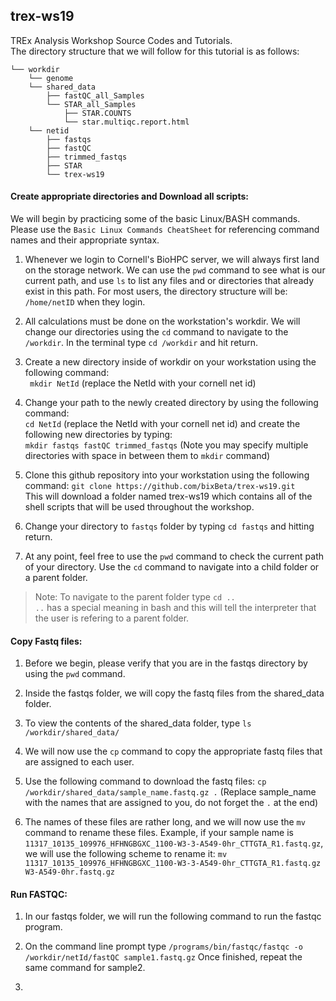 ## trex-ws19
TREx Analysis Workshop Source Codes and Tutorials. <br>
The directory structure that we will follow for this tutorial is as follows:

    └── workdir                        
        └── genome
        └── shared_data
            ├── fastQC_all_Samples
            └── STAR_all_Samples
                ├── STAR.COUNTS
                └── star.multiqc.report.html         
        └── netid            
            ├── fastqs  
            ├── fastQC
            ├── trimmed_fastqs
            ├── STAR
            └── trex-ws19

#### Create appropriate directories and Download all scripts:
We will begin by practicing some of the basic Linux/BASH commands. <br> Please use the `Basic Linux Commands CheatSheet` for  referencing command names and their appropriate syntax.  

1. Whenever we login to Cornell's BioHPC server, we will always first land on the storage network. We can use the `pwd` command to see what is our current path, and use `ls` to list any files and or directories that already exist in this path. 
For most users, the directory structure will be: `/home/netID` when they login. <br>

2. All calculations must be done on the workstation's workdir. We will change our directories using the `cd` command to  navigate to the `/workdir`. In the terminal type `cd /workdir` and hit return. <br>

3. Create a new directory inside of workdir on your workstation using the following command: <br>
``` mkdir NetId``` (replace the NetId with your cornell net id) <br>

4. Change your path to the newly created directory by using the following command: <br>
``` cd NetId ``` (replace the NetId with your cornell net id) and create the following new directories by typing: <br>
``` mkdir fastqs fastQC trimmed_fastqs ``` (Note you may specify multiple directories with space in between them to `mkdir` command) <br>

5. Clone this github repository into your workstation using the following command: 
```git clone https://github.com/bixBeta/trex-ws19.git``` <br>
This will download a folder named trex-ws19 which contains all of the shell scripts that will be used throughout the workshop. <br>

6. Change your directory to `fastqs` folder  by typing `cd fastqs` and hitting return. <br>

7. At any point, feel free to use the `pwd` command to check the current path of your directory. Use the `cd` command to navigate into a child folder or a parent folder. <br>

 > Note:
 > To navigate to the parent folder type `cd ..` <br>
 > `..` has a special meaning in bash and this will tell the interpreter that the user is refering to a parent folder. <br>

#### Copy Fastq files:

1. Before we begin, please verify that you are in the fastqs directory by using the `pwd` command. <br> 

2. Inside the fastqs folder, we will copy the fastq files from the shared_data folder. <br>

3. To view the contents of the shared_data folder, type `ls /workdir/shared_data/` <br>

4. We will now use the `cp` command to copy the appropriate fastq files that are assigned to each user. <br>

5. Use the following command to download the fastq files: `cp /workdir/shared_data/sample_name.fastq.gz .`
(Replace sample_name with the names that are assigned to you, do not forget the `.` at the end) <br>

6. The names of these files are rather long, and we will now use the `mv` command to rename these files. Example, if your sample name is `11317_10135_109976_HFHNGBGXC_1100-W3-3-A549-0hr_CTTGTA_R1.fastq.gz`, we will use the following scheme to rename it: `mv 11317_10135_109976_HFHNGBGXC_1100-W3-3-A549-0hr_CTTGTA_R1.fastq.gz W3-A549-0hr.fastq.gz` <br>

#### Run FASTQC:

1. In our fastqs folder, we will run the following command to run the fastqc program. <br>

2. On the command line prompt type `/programs/bin/fastqc/fastqc -o /workdir/netId/fastQC sample1.fastq.gz` 
Once finished, repeat the same command for sample2. <br>

3. 

